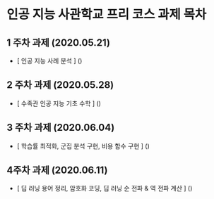 # 인공 지능 사관학교 프리 코스 과제 목차

## 1 주차 과제 (2020.05.21)

- [ 인공 지능 사례 분석 ] ()

## 2 주차 과제 (2020.05.28)

- [ 수족관 인공 지능 기초 수학 ] ()

## 3 주차 과제 (2020.06.04)

- [ 학습률 최적화, 군집 분석 구현, 비용 함수 구현 ] ()

## 4주차 과제 (2020.06.11)

- [ 딥 러닝 용어 정리, 암호화 코딩, 딥 러닝 순 전파 & 역 전파 계산 ] ()
